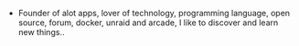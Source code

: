 - Founder of alot apps, lover of technology, programming language, open source, forum, docker, unraid and arcade, I like to discover and learn new things..
  <br>










































































































































































































































































































































